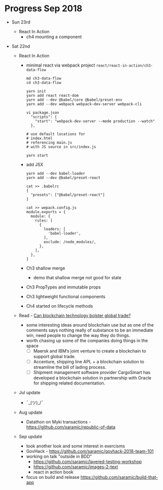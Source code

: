 # Progress Sep 2018

* Sun 23rd
  - React In Action
    - ch4 mounting a component

* Sat 22nd
  - React In Action
    - minimal react via webpack project `react/react-in-action/ch3-data-flow`
      ```
      md ch3-data-flow
      cd ch3-data-flow

      yarn init
      yarn add react react-dom
      yarn add --dev @babel/core @babel/preset-env
      yarn add --dev webpack webpack-dev-server webpack-cli

      vi package.json
        "scripts": {
          "start": "webpack-dev-server --mode production --watch"
        },

      # use default locations for
      # index.html
      # referencing main.js
      # with JS source in src/index.js

      yarn start
      ```

    - add JSX
      ```
      yarn add --dev babel-loader
      yarn add --dev @babel/preset-react

      cat >> .babelrc
      {
        "presets": ["@babel/preset-react"]
      }

      cat >> wepack.config.js
      module.exports = {
        module: {
          rules: [
            {
              loaders: [
                'babel-loader',
              ],
              exclude: /node_modules/,
            },
          ],
        },
      }

      ```

    - Ch3 shallow merge
      - demo that shallow merge not good for state

    - Ch3 PropTypes and immutable props

    - Ch3 lightweight functional components

    - Ch4 started on lifecycle methods

  - Read - [Can blockchain technology bolster global trade?](https://www.linkedin.com/pulse/can-blockchain-technology-bolster-global-trade-vaishali-naroola/)
    - some interesting ideas around blockchain use but as one of the comments
      says nothing really of substance to be an immediate win, need people to
      change the way they do things.
    - worth chasing up some of the companies doing things in the space
      - [ ] Maersk and IBM’s joint venture to create a blockchain to support global trade.
      - [ ] Accenture, shipping line APL + a blockchain solution to streamline
        the bill of lading process.
      - [ ] Shipment management software provider CargoSmart has developed a
        blockchain solution in partnership with Oracle for shipping related
        documentation.

  * Jul update
    - ¯\_(ツ)_/¯
  * Aug update
    - Datathon on Myki transactions - https://github.com/saramic/republic-of-data

  * Sep update
    - took another look and some interest in exercisms
    - GovHack - https://github.com/saramic/govhack-2018-team-101
    - working on talk "outside in BDD"
      - https://github.com/saramic/layered-testing-workshop
      - https://github.com/saramic/images-2-text
      - react in action book
    - focus on build and release https://github.com/saramic/build-that-app

